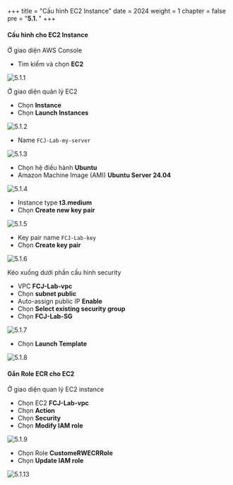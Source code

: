 +++
title = "Cấu hình EC2 Instance"
date = 2024
weight = 1
chapter = false
pre = "<b>5.1. </b>"
+++

#### Cấu hình cho EC2 Instance

Ở giao diện AWS Console

- Tìm kiếm và chọn **EC2**

![5.1.1](/images/5-configure-ec2/5.1.1.png)

Ở giao diện quản lý EC2

- Chọn **Instance**
- Chọn **Launch Instances**

![5.1.2](/images/5-configure-ec2/5.1.2.png)

- Name `FCJ-Lab-my-server`

![5.1.3](/images/5-configure-ec2/5.1.3.png)

- Chọn hệ điều hành **Ubuntu**
- Amazon Machine Image (AMI) **Ubuntu Server 24.04**

![5.1.4](/images/5-configure-ec2/5.1.4.png)

- Instance type **t3.medium**
- Chọn **Create new key pair**

![5.1.5](/images/5-configure-ec2/5.1.5.png)

- Key pair name `FCJ-Lab-key`
- Chọn **Create key pair**

![5.1.6](/images/5-configure-ec2/5.1.6.png)

Kéo xuống dưới phần cấu hình security

- VPC **FCJ-Lab-vpc**
- Chọn **subnet public**
- Auto-assign public IP **Enable**
- Chọn **Select existing security group**
- Chọn **FCJ-Lab-SG**

![5.1.7](/images/5-configure-ec2/5.1.7.png)

- Chọn **Launch Template**

![5.1.8](/images/5-configure-ec2/5.1.8.png)

#### Gắn Role ECR cho EC2

Ở giao diện quan lý EC2 instance

- Chọn EC2 **FCJ-Lab-vpc**
- Chọn **Action**
- Chọn **Security**
- Chọn **Modify IAM role**

![5.1.9](/images/5-configure-ec2/5.1.9.png)

- Chọn Role **CustomeRWECRRole**
- Chọn **Update IAM role**

![5.1.13](/images/5-configure-ec2/5.1.10.png)

